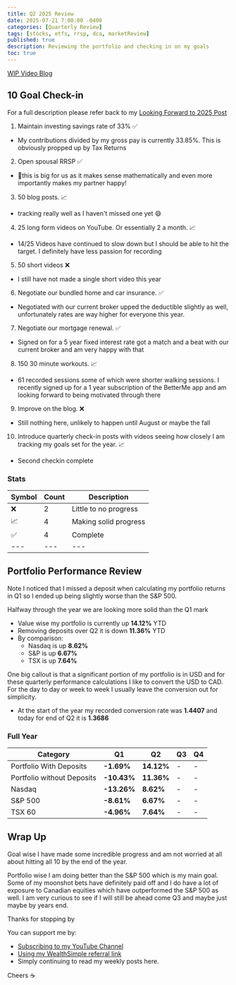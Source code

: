 ```yaml
---
title: Q2 2025 Review
date: 2025-07-21 7:00:00 -0400
categories: [Quarterly Review]
tags: [stocks, etfs, rrsp, dca, marketReview]
published: true
description: Reviewing the portfolio and checking in on my goals
toc: true
---
```


[WIP Video Blog]()

## 10 Goal Check-in
For a full description please refer back to my [Looking Forward to 2025 Post](/posts/looking-forward-to-2025)

1. Maintain investing savings rate of 33% ✅
  - My contributions divided by my gross pay is currently 33.85%. This is obviously propped up by Tax Returns

2. Open spousal RRSP ✅
  - 🎉this is big for us as it makes sense mathematically and even more importantly makes my partner happy!

3. 50 blog posts. 📈
  - tracking really well as I haven't missed one yet 😄 

4. 25 long form videos on YouTube. Or essentially 2 a month. 📈
  - 14/25 Videos have continued to slow down but I should be able to hit the target. I definitely have less passion for recording

5. 50 short videos ❌
  - I still have not made a single short video this year

6. Negotiate our bundled home and car insurance. ✅
  - Negotiated with our current broker upped the deductible slightly as well, unfortunately rates are way higher for everyone this year.

7. Negotiate our mortgage renewal. ✅
  - Signed on for a 5 year fixed interest rate got a match and a beat with our current broker and am very happy with that 

8. 150 30 minute workouts. 📈
  - 61 recorded sessions some of which were shorter walking sessions. I recently signed up for a 1 year subscription of the BetterMe app and am looking forward to being motivated through there

9.  Improve on the blog. ❌
  - Still nothing here, unlikely to happen until August or maybe the fall 

10. Introduce quarterly check-in posts with videos seeing how closely I am tracking my goals set for the year. 📈
  - Second checkin complete

### Stats

| Symbol | Count | Description           |
| ------ | ----- | --------------------- |
| ❌      | 2     | Little to no progress |
| 📈      | 4     | Making solid progress |
| ✅      | 4     | Complete              |
| ---    | ---   | ---                   |


## Portfolio Performance Review

Note I noticed that I missed a deposit when calculating my portfolio returns in Q1 so I ended up being slightly worse than the S&P 500.

Halfway through the year we are looking more solid than the Q1 mark
  - Value wise my portfolio is currently up **14.12%** YTD
  - Removing deposits over Q2 it is down **11.36%** YTD
  - By comparison:
    - Nasdaq is up **8.62%**
    - S&P is up **6.67%**
    - TSX is up **7.64%**

One big callout is that a significant portion of my portfolio is in USD and for these quarterly performance calculations I like to convert the USD to CAD. For the day to day or week to week I usually leave the conversion out for simplicity.
  - At the start of the year my recorded conversion rate was **1.4407** and today for end of Q2 it is **1.3686**


### Full Year

| Category                   | Q1          | Q2         | Q3  | Q4  |
| -------------------------- | ----------- | ---------- | --- | --- |
| Portfolio With Deposits    | **-1.69%**  | **14.12%** | -   | -   |
| Portfolio without Deposits | **-10.43%** | **11.36%** | -   | -   |
| Nasdaq                     | **-13.26%** | **8.62%**  | -   | -   |
| S&P 500                    | **-8.61%**  | **6.67%**  | -   | -   |
| TSX 60                     | **-4.96%**  | **7.64%**  | -   | -   |


## Wrap Up

Goal wise I have made some incredible progress and am not worried at all about hitting all 10 by the end of the year.

Portfolio wise I am doing better than the S&P 500 which is my main goal. Some of my moonshot bets have definitely paid off and I do have a lot of exposure to Canadian equities which have outperformed the S&P 500 as well. I am very curious to see if I will still be ahead come Q3 and maybe just maybe by years end.

Thanks for stopping by

You can support me by:
- [Subscribing to my YouTube Channel](https://www.youtube.com/@FinancialFreedomAnOdyssey?sub_confirmation=1)
- [Using my WealthSimple referral link](https://my.wealthsimple.com/app/public/trade-referral-signup?code=VUGTXQ)
- Simply continuing to read my weekly posts here.

Cheers ☕